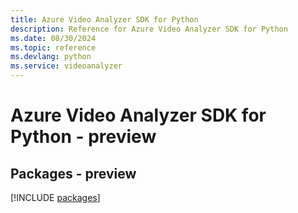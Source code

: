```yaml
---
title: Azure Video Analyzer SDK for Python
description: Reference for Azure Video Analyzer SDK for Python
ms.date: 08/30/2024
ms.topic: reference
ms.devlang: python
ms.service: videoanalyzer
---
```

# Azure Video Analyzer SDK for Python - preview
## Packages - preview
[!INCLUDE [packages](video-analyzer-index.md)]
